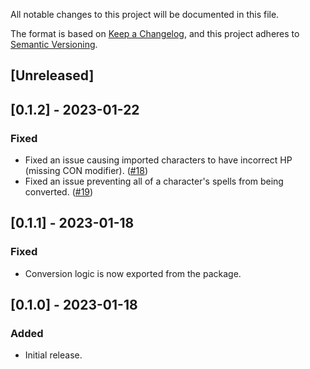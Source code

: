 All notable changes to this project will be documented in this file.

The format is based on [Keep a Changelog](https://keepachangelog.com/en/1.0.0/),
and this project adheres to [Semantic Versioning](https://semver.org/spec/v2.0.0.html).

## [Unreleased]

## [0.1.2] - 2023-01-22

### Fixed

- Fixed an issue causing imported characters to have incorrect HP (missing CON modifier). ([#18](https://github.com/alchemyrpg/ddb2alchemy/pull/18))
- Fixed an issue preventing all of a character's spells from being converted. ([#19](https://github.com/alchemyrpg/ddb2alchemy/pull/19))

## [0.1.1] - 2023-01-18

### Fixed

- Conversion logic is now exported from the package.

## [0.1.0] - 2023-01-18

### Added

- Initial release.